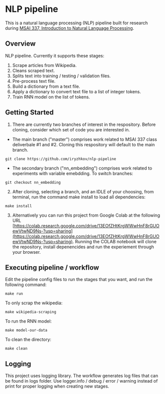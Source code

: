 # NLP pipeline

This is a natural language processing (NLP) pipeline built for research during [MSAI 337, Introduction to Natural Language Processing](https://www.mccormick.northwestern.edu/artificial-intelligence/curriculum/descriptions/msai-337.html).

## Overview

NLP pipeline. Currently it supports these stages:

1. Scrape articles from Wikipedia.
2. Cleans scraped text.
3. Splits text into training / testing / validation files.
4. Pre-process text file.
5. Build a dictionary from a text file.
6. Apply a dictionary to convert text file to a list of integer tokens.
7. Train RNN model on the list of tokens.

## Getting Started

1. There are currently two branches of interest in the respository. Before cloning, consider which set of code you are interested in.

* The main branch ("master") comprises work related to MSAI 337 class deliverbale #1 and #2. Cloning this respository will default to the main branch.

```terminal
git clone https://github.com/iryzhkov/nlp-pipeline
```

* The secondary branch ("nn_embedding") comprises work related to experiments with variable emebdding. To switch branches:

```terminal
git checkout nn_embedding
```

2. After cloning, selecting a branch, and an IDLE of your choosing, from terminal, run the command make install to load all dependencies:

```terminal
make install
```

3. Alternatively you can run this project from Google Colab at the following URL [https://colab.research.google.com/drive/13EOfZHtKrgWWwHnF8rGUOewVtwND9Ns-?usp=sharing](https://colab.research.google.com/drive/13EOfZHtKrgWWwHnF8rGUOewVtwND9Ns-?usp=sharing). Running the COLAB notebook will clone the repository, install depenencides and run the experiement through your browser.

## Executing pipeline / workflow

Edit the pipeline config files to run the stages that you want, and run the following command:

```terminal
make run
```

To only scrap the wikipedia:

```terminal
make wikipedia-scraping
```

To run the RNN model:
```
make model-our-data
```

To clean the directory:

```terminal
make clean
```

## Logging

This project uses logging library. The workflow generates log files that can be found in logs folder. Use logger.info / debug / error / warning instead of print for proper logging when creating new stages.
